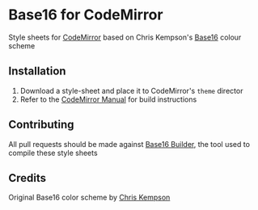 # Base16 for CodeMirror

Style sheets for [CodeMirror][1] based on Chris Kempson's [Base16][2] colour scheme

## Installation

1. Download a style-sheet and place it to CodeMirror's `theme` director
2. Refer to the [CodeMirror Manual][3] for build instructions

## Contributing

All pull requests should be made against [Base16 Builder][4], the tool used to compile these style sheets

## Credits

Original Base16 color scheme by [Chris Kempson][5]


[1]: http://codemirror.net/
[2]: https://github.com/chriskempson/base16
[3]: http://codemirror.net/doc/manual.html
[4]: https://github.com/chriskempson/base16-builder
[5]: https://github.com/chriskempson/